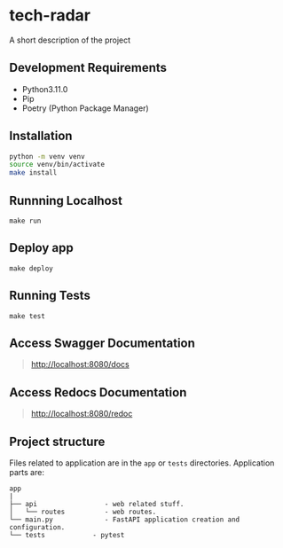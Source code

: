 # tech-radar

A short description of the project

## Development Requirements

- Python3.11.0
- Pip
- Poetry (Python Package Manager)

## Installation

```sh
python -m venv venv
source venv/bin/activate
make install
```

## Runnning Localhost

`make run`

## Deploy app

`make deploy`

## Running Tests

`make test`

## Access Swagger Documentation

> <http://localhost:8080/docs>

## Access Redocs Documentation

> <http://localhost:8080/redoc>

## Project structure

Files related to application are in the `app` or `tests` directories.
Application parts are:

    app
    |
    ├── api                 - web related stuff.
    │   └── routes          - web routes.
    └── main.py             - FastAPI application creation and configuration.
    └── tests            - pytest

